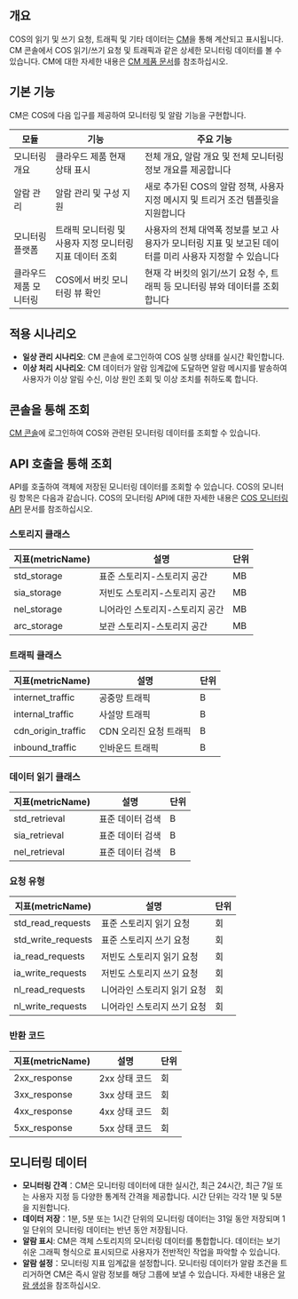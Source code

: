 ## 개요

COS의 읽기 및 쓰기 요청, 트래픽 및 기타 데이터는 [CM](https://cloud.tencent.com/doc/product/248)을 통해 계산되고 표시됩니다. CM 콘솔에서 COS 읽기/쓰기 요청 및 트래픽과 같은 상세한 모니터링 데이터를 볼 수 있습니다. CM에 대한 자세한 내용은 [CM 제품 문서](https://cloud.tencent.com/document/product/248)를 참조하십시오.

## 기본 기능

CM은 COS에 다음 입구를 제공하여 모니터링 및 알람 기능을 구현합니다.

| 모듈       | 기능                                     | 주요 기능                                                     |
| ---------- | ---------------------------------------- | ------------------------------------------------------------ |
| 모니터링 개요   | 클라우드 제품 현재 상태 표시                       | 전체 개요, 알람 개요 및 전체 모니터링 정보 개요를 제공합니다                     |
| 알람 관리   | 알람 관리 및 구성 지원                       | 새로 추가된 COS의 알람 정책, 사용자 지정 메시지 및 트리거 조건 템플릿을 지원합니다       |
| 모니터링 플랫폼   | 트래픽 모니터링 및 사용자 지정 모니터링 지표 데이터 조회 | 사용자의 전체 대역폭 정보를 보고 사용자가 모니터링 지표 및 보고된 데이터를 미리 사용자 지정할 수 있습니다 |
| 클라우드 제품 모니터링 | COS에서 버킷 모니터링 뷰 확인           | 현재 각 버킷의 읽기/쓰기 요청 수, 트래픽 등 모니터링 뷰와 데이터를 조회합니다       |

## 적용 시나리오

- **일상 관리 시나리오**: CM 콘솔에 로그인하여 COS 실행 상태를 실시간 확인합니다.
- **이상 처리 시나리오**: CM 데이터가 알람 임계값에 도달하면 알람 메시지를 발송하여 사용자가 이상 알림 수신, 이상 원인 조회 및 이상 조치를 취하도록 합니다.

## 콘솔을 통해 조회

[CM 콘솔](https://console.cloud.tencent.com/monitor/product/COS)에 로그인하여 COS와 관련된 모니터링 데이터를 조회할 수 있습니다.

## API 호출을 통해 조회

API를 호출하여 객체에 저장된 모니터링 데이터를 조회할 수 있습니다. COS의 모니터링 항목은 다음과 같습니다. COS의 모니터링 API에 대한 자세한 내용은 [COS 모니터링 API](https://cloud.tencent.com/document/product/248/13655) 문서를 참조하십시오.

### 스토리지 클래스

| 지표(metricName) | 설명              | 단위 |
| ---------------------- | ----------------- | ---- |
| std_storage            | 표준 스토리지-스토리지 공간 | MB   |
| sia_storage            | 저빈도 스토리지-스토리지 공간 | MB   |
| nel_storage            | 니어라인 스토리지-스토리지 공간 | MB   |
| arc_storage            | 보관 스토리지-스토리지 공간 | MB   |

### 트래픽 클래스

| 지표(metricName) | 설명         | 단위 |
| ---------------------- | ------------ | ---- |
| internet_traffic       | 공중망 트래픽     | B    |
| internal_traffic       | 사설망 트래픽     | B    |
| cdn_origin_traffic     | CDN 오리진 요청 트래픽 | B    |
| inbound_traffic        | 인바운드 트래픽     | B    |

### 데이터 읽기 클래스

| 지표(metricName) | 설명         | 단위 |
| ---------------------- | ------------ | ---- |
| std_retrieval          | 표준 데이터 검색 | B    |
| sia_retrieval          | 표준 데이터 검색 | B    |
| nel_retrieval          | 표준 데이터 검색 | B    |

### 요청 유형

| 지표(metricName) | 설명           | 단위 |
| ---------------------- | -------------- | ---- |
| std_read_requests      | 표준 스토리지 읽기 요청 | 회 |
| std_write_requests     | 표준 스토리지 쓰기 요청 | 회 |
| ia_read_requests       | 저빈도 스토리지 읽기 요청 | 회 |
| ia_write_requests      | 저빈도 스토리지 쓰기 요청 | 회 |
| nl_read_requests       | 니어라인 스토리지 읽기 요청 | 회 |
| nl_write_requests      | 니어라인 스토리지 쓰기 요청 | 회 |

### 반환 코드

| 지표(metricName) | 설명       | 단위 |
| ---------------------- | ---------- | ---- |
| 2xx_response           | 2xx 상태 코드 | 회 |
| 3xx_response           | 3xx 상태 코드 | 회 |
| 4xx_response           | 4xx 상태 코드 | 회 |
| 5xx_response           | 5xx 상태 코드 | 회 |

## 모니터링 데이터

- **모니터링 간격**：CM은 모니터링 데이터에 대한 실시간, 최근 24시간, 최근 7일 또는 사용자 지정 등 다양한 통계적 간격을 제공합니다. 시간 단위는 각각 1분 및 5분을 지원합니다.
- **데이터 저장**：1분, 5분 또는 1시간 단위의 모니터링 데이터는 31일 동안 저장되며 1일 단위의 모니터링 데이터는 반년 동안 저장됩니다.
- **알람 표시**: CM은 객체 스토리지의 모니터링 데이터를 통합합니다. 데이터는 보기 쉬운 그래픽 형식으로 표시되므로 사용자가 전반적인 작업을 파악할 수 있습니다.
- **알람 설정**：모니터링 지표 임계값을 설정합니다. 모니터링 데이터가 알람 조건을 트리거하면 CM은 즉시 알람 정보를 해당 그룹에 보낼 수 있습니다. 자세한 내용은 [알람 생성](https://cloud.tencent.com/doc/product/248/6126)을 참조하십시오.
